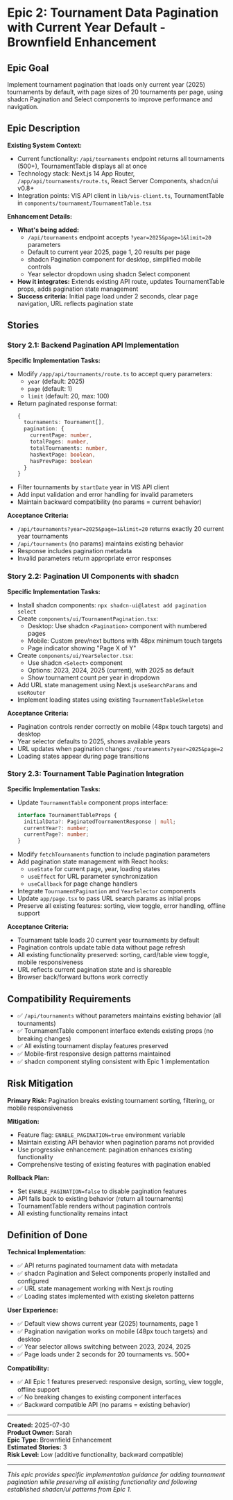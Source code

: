 # Epic 2: Tournament Data Pagination with Current Year Default - Brownfield Enhancement

## Epic Goal

Implement tournament pagination that loads only current year (2025) tournaments by default, with page sizes of 20 tournaments per page, using shadcn Pagination and Select components to improve performance and navigation.

## Epic Description

**Existing System Context:**
- Current functionality: `/api/tournaments` endpoint returns all tournaments (500+), TournamentTable displays all at once
- Technology stack: Next.js 14 App Router, `/app/api/tournaments/route.ts`, React Server Components, shadcn/ui v0.8+
- Integration points: VIS API client in `lib/vis-client.ts`, TournamentTable in `components/tournament/TournamentTable.tsx`

**Enhancement Details:**
- **What's being added:** 
  - `/api/tournaments` endpoint accepts `?year=2025&page=1&limit=20` parameters
  - Default to current year 2025, page 1, 20 results per page
  - shadcn Pagination component for desktop, simplified mobile controls
  - Year selector dropdown using shadcn Select component
- **How it integrates:** Extends existing API route, updates TournamentTable props, adds pagination state management
- **Success criteria:** Initial page load under 2 seconds, clear page navigation, URL reflects pagination state

## Stories

### Story 2.1: Backend Pagination API Implementation

**Specific Implementation Tasks:**
- Modify `/app/api/tournaments/route.ts` to accept query parameters:
  - `year` (default: 2025) 
  - `page` (default: 1)
  - `limit` (default: 20, max: 100)
- Return paginated response format:
  ```typescript
  {
    tournaments: Tournament[],
    pagination: {
      currentPage: number,
      totalPages: number,
      totalTournaments: number,
      hasNextPage: boolean,
      hasPrevPage: boolean
    }
  }
  ```
- Filter tournaments by `startDate` year in VIS API client
- Add input validation and error handling for invalid parameters
- Maintain backward compatibility (no params = current behavior)

**Acceptance Criteria:**
- `/api/tournaments?year=2025&page=1&limit=20` returns exactly 20 current year tournaments
- `/api/tournaments` (no params) maintains existing behavior
- Response includes pagination metadata
- Invalid parameters return appropriate error responses

### Story 2.2: Pagination UI Components with shadcn

**Specific Implementation Tasks:**
- Install shadcn components: `npx shadcn-ui@latest add pagination select`
- Create `components/ui/TournamentPagination.tsx`:
  - Desktop: Use shadcn `<Pagination>` component with numbered pages
  - Mobile: Custom prev/next buttons with 48px minimum touch targets
  - Page indicator showing "Page X of Y"
- Create `components/ui/YearSelector.tsx`:
  - Use shadcn `<Select>` component
  - Options: 2023, 2024, 2025 (current), with 2025 as default
  - Show tournament count per year in dropdown
- Add URL state management using Next.js `useSearchParams` and `useRouter`
- Implement loading states using existing `TournamentTableSkeleton`

**Acceptance Criteria:**
- Pagination controls render correctly on mobile (48px touch targets) and desktop
- Year selector defaults to 2025, shows available years
- URL updates when pagination changes: `/tournaments?year=2025&page=2`
- Loading states appear during page transitions

### Story 2.3: Tournament Table Pagination Integration

**Specific Implementation Tasks:**
- Update `TournamentTable` component props interface:
  ```typescript
  interface TournamentTableProps {
    initialData?: PaginatedTournamentResponse | null;
    currentYear?: number;
    currentPage?: number;
  }
  ```
- Modify `fetchTournaments` function to include pagination parameters
- Add pagination state management with React hooks:
  - `useState` for current page, year, loading states
  - `useEffect` for URL parameter synchronization
  - `useCallback` for page change handlers
- Integrate `TournamentPagination` and `YearSelector` components
- Update `app/page.tsx` to pass URL search params as initial props
- Preserve all existing features: sorting, view toggle, error handling, offline support

**Acceptance Criteria:**
- Tournament table loads 20 current year tournaments by default
- Pagination controls update table data without page refresh
- All existing functionality preserved: sorting, card/table view toggle, mobile responsiveness
- URL reflects current pagination state and is shareable
- Browser back/forward buttons work correctly

## Compatibility Requirements

- ✅ `/api/tournaments` without parameters maintains existing behavior (all tournaments)
- ✅ TournamentTable component interface extends existing props (no breaking changes)
- ✅ All existing tournament display features preserved
- ✅ Mobile-first responsive design patterns maintained
- ✅ shadcn component styling consistent with Epic 1 implementation

## Risk Mitigation

**Primary Risk:** Pagination breaks existing tournament sorting, filtering, or mobile responsiveness

**Mitigation:** 
- Feature flag: `ENABLE_PAGINATION=true` environment variable
- Maintain existing API behavior when pagination params not provided
- Use progressive enhancement: pagination enhances existing functionality
- Comprehensive testing of existing features with pagination enabled

**Rollback Plan:** 
- Set `ENABLE_PAGINATION=false` to disable pagination features
- API falls back to existing behavior (return all tournaments)
- TournamentTable renders without pagination controls
- All existing functionality remains intact

## Definition of Done

**Technical Implementation:**
- ✅ API returns paginated tournament data with metadata
- ✅ shadcn Pagination and Select components properly installed and configured
- ✅ URL state management working with Next.js routing
- ✅ Loading states implemented with existing skeleton patterns

**User Experience:**
- ✅ Default view shows current year (2025) tournaments, page 1
- ✅ Pagination navigation works on mobile (48px touch targets) and desktop
- ✅ Year selector allows switching between 2023, 2024, 2025
- ✅ Page loads under 2 seconds for 20 tournaments vs. 500+

**Compatibility:**
- ✅ All Epic 1 features preserved: responsive design, sorting, view toggle, offline support
- ✅ No breaking changes to existing component interfaces
- ✅ Backward compatible API (no params = existing behavior)

---

**Created:** 2025-07-30  
**Product Owner:** Sarah  
**Epic Type:** Brownfield Enhancement  
**Estimated Stories:** 3  
**Risk Level:** Low (additive functionality, backward compatible)

---

*This epic provides specific implementation guidance for adding tournament pagination while preserving all existing functionality and following established shadcn/ui patterns from Epic 1.*